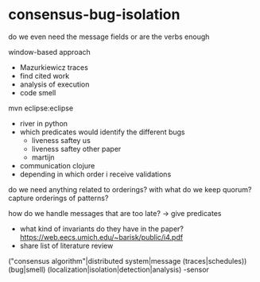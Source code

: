 # consensus-bug-isolation

do we even need the message fields or are the verbs enough

window-based approach
- Mazurkiewicz traces
- find cited work
- analysis of execution
- code smell

mvn eclipse:eclipse

- river in python
- which predicates would identify the different bugs
  - liveness saftey us
  - liveness saftey other paper
  - martijn
- communication clojure
- depending in which order i receive validations

do we need anything related to orderings?
with what do we keep quorum?
capture orderings of patterns?

how do we handle messages that are too late?
-> give predicates

- what kind of invariants do they have in the paper? https://web.eecs.umich.edu/~barisk/public/i4.pdf
- share list of literature review

("consensus algorithm"|distributed system|message (traces|schedules)) (bug|smell) (localization|isolation|detection|analysis) -sensor
